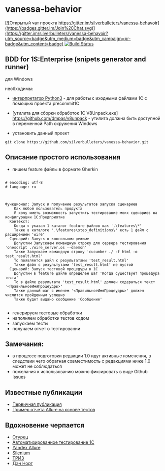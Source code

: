﻿# vanessa-behavior

[![Открытый чат проекта https://gitter.im/silverbulleters/vanessa-behavoir](https://badges.gitter.im/Join%20Chat.svg)](https://gitter.im/silverbulleters/vanessa-behavoir?utm_source=badge&utm_medium=badge&utm_campaign=pr-badge&utm_content=badge)
[![Build Status](http://ci.silverbulleters.org/buildStatus/icon?job=Venessa-Behavior-Develop)](http://ci.silverbulleters.org/job/Venessa-Behavior-Develop/)

## BDD for 1S:Enterprise (snipets generator and runner)

для Windows

необходимы:

* [интерпретатор Python3](https://www.python.org/) - для работы с иходными файлами 1С с помощью проекта precommit1C
* [утилита для сборки обработок 1С V8Unpack.exe] https://github.com/dmpas/v8unpack - утилита должна быть доступной в переменной Path окружения Windows

* установить данный проект
```
git clone https://github.com/silverbulleters/vanessa-behavior.git
```

## Описание простого использования

* пишем feature файлы в формате Gherkin
```Gherkin

# encoding: utf-8
# language: ru



Функционал: Запуск и получение результатов запуска сценариев
    Как любой пользователь продукта
    Я хочу иметь возможность запустить тестирование моих сценариев на конфигурации 1С:Предприятие 
  Контекст:
    Когда я указал 1 каталог feature файлов как '.\features\*'
    Также в каталоге '.\features\step_definitions\' есть 1 файл с  расширением 'wire' 
  Сценарий: Запуск в консольном режиме
    Допустим Запускаем командную строку для сервера тестирования 'onescript ./wire_server.os --daemon' 
    Также Запускаем командную строку 'cucumber ./ -f html -o test_result.html'
    То появляется файл с результатами 'test_result.html'
    Также файл с результутами 'test_result.html' не пустой
  Сценарий: Запуск тестовой процедуры в 1С
    Допустим в feature файле определен шаг 'Когда существует процедура теста'
    То в файле результата 'test_result.html' должен содераться текст '<ПравильноеИмяПроцеудры>' 
    Также данный шаг с именем '<ПравильноеИмяПроцеудры>' должен числится пройденным успешно  
    Также будет выдано сообщение 'Сообщение'


```

* генерируем тестовые обработки
* наполняем обработки тестов кодом
* запускаем тесты 
* получаем отчет о тестировании


## Замечания:

* в процессе подготовки редакции 1.0 идут активные изменения, в следствии чего обратная совместимость с редакциями ниже 1.0 может не соблюдаться
* пожелания к использованию можно фиксировать в виде Github Issues

## Известные публикации

* [Первичная публикация](http://habrahabr.ru/post/252473/)
* [Пример отчета Allure на основе тестов](http://youtu.be/982gF1wY8sM)

## Вдохновение черпается 

* [Огурец](https://cukes.info/)
* [Автоматизированное тестирование 1С](http://v8.1c.ru/overview/Term_000000816.htm)
* [Yandex Allure](http://allure.qatools.ru/)
* [Silenium](http://docs.seleniumhq.org/)
* [ТРИЗ](https://ru.wikipedia.org/wiki/%D0%A2%D0%B5%D0%BE%D1%80%D0%B8%D1%8F_%D1%80%D0%B5%D1%88%D0%B5%D0%BD%D0%B8%D1%8F_%D0%B8%D0%B7%D0%BE%D0%B1%D1%80%D0%B5%D1%82%D0%B0%D1%82%D0%B5%D0%BB%D1%8C%D1%81%D0%BA%D0%B8%D1%85_%D0%B7%D0%B0%D0%B4%D0%B0%D1%87)
* [Дэн Норт](http://en.wikipedia.org/wiki/Acceptance_test-driven_development) 
